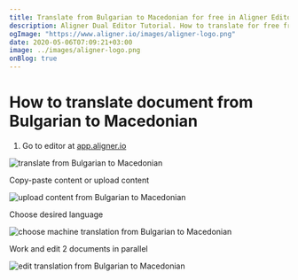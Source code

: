 ```yaml
---
title: Translate from Bulgarian to Macedonian for free in Aligner Editor
description: Aligner Dual Editor Tutorial. How to translate for free from Bulgarian to Macedonian. Aligner is multilingual document management platform. 
ogImage: "https://www.aligner.io/images/aligner-logo.png"
date: 2020-05-06T07:09:21+03:00
image: ../images/aligner-logo.png
onBlog: true
---
```


# How to translate document from Bulgarian to Macedonian

1. Go to editor at [app.aligner.io](https://app.aligner.io "Aligner App web page")

![translate from Bulgarian to Macedonian](../aligner-blank-editor.png "translate from Bulgarian to Macedonian")

Copy-paste content or upload content

![upload content from Bulgarian to Macedonian](../aligner-uploaded-document.png "upload content from Bulgarian to Macedonian")

Choose desired language

![choose machine translation from Bulgarian to Macedonian](../aligner-language-dropdown.png "choose machine translation from Bulgarian to Macedonian")

Work and edit 2 documents in parallel

![edit translation from Bulgarian to Macedonian](../aligner-double-sitded-editor.png "edit translation from Bulgarian to Macedonian")

